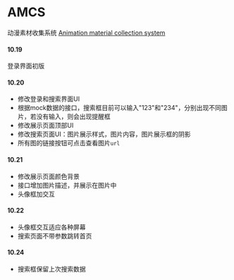 # AMCS
动漫素材收集系统 [Animation material collection system](http://qm36mmz.xyz/AMCS)

#### 10.19 
登录界面初版

#### 10.20 
* 修改登录和搜索界面UI
* 根据mock数据的接口，搜索框目前可以输入"123"和"234"，分别出现不同图片，若没有输入，则会出现提醒框
* 修改展示页面顶部UI
* 修改搜索页面UI：图片展示样式，图片内容，图片展示框的阴影
* 所有图的链接按钮可点击查看图片`url`

#### 10.21
* 修改展示页面颜色背景
* 接口增加图片描述，并展示在图片中
* 头像框加交互

#### 10.22
* 头像框交互适应各种屏幕
* 搜索页面不带参数跳转首页

#### 10.24
* 搜索框保留上次搜索数据
